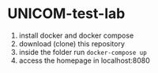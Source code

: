 # UNICOM-test-lab

1. install docker and docker compose
2. download (clone) this repository
4. inside the folder run ```docker-compose up```
5. access the homepage in localhost:8080
